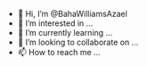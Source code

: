 - 👋 Hi, I’m @BahaWilliamsAzael
- 👀 I’m interested in ...
- 🌱 I’m currently learning ...
- 💞️ I’m looking to collaborate on ...
- 📫 How to reach me ...

<!---
BahaWilliamsAzael/BahaWilliamsAzael is a ✨ special ✨ repository because its `README.md` (this file) appears on your GitHub profile.
You can click the Preview link to take a look at your changes.
--->
